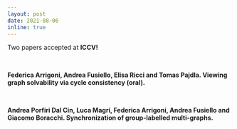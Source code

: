 ```yaml
---
layout: post
date: 2021-08-06 
inline: true
---
```


Two papers accepted at <strong>ICCV<strong>! 

<br>

Federica Arrigoni, Andrea Fusiello, Elisa Ricci and Tomas Pajdla. Viewing graph solvability via cycle consistency (<strong>oral<strong>).

<br>

Andrea Porfiri Dal Cin, Luca Magri, Federica Arrigoni, Andrea Fusiello and Giacomo Boracchi. Synchronization of group-labelled multi-graphs.

